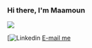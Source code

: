 ### Hi there, I'm Maamoun
![](https://komarev.com/ghpvc/?username=maamounhajnajeeb&style=for-the-badge)

[![Linkedin](https://www.linkedin.com/in/maamoun-hajnajeeb/)
[E-mail me](mailto:maamoun.haj.najeeb@gmail.com "Maamoun's email")
